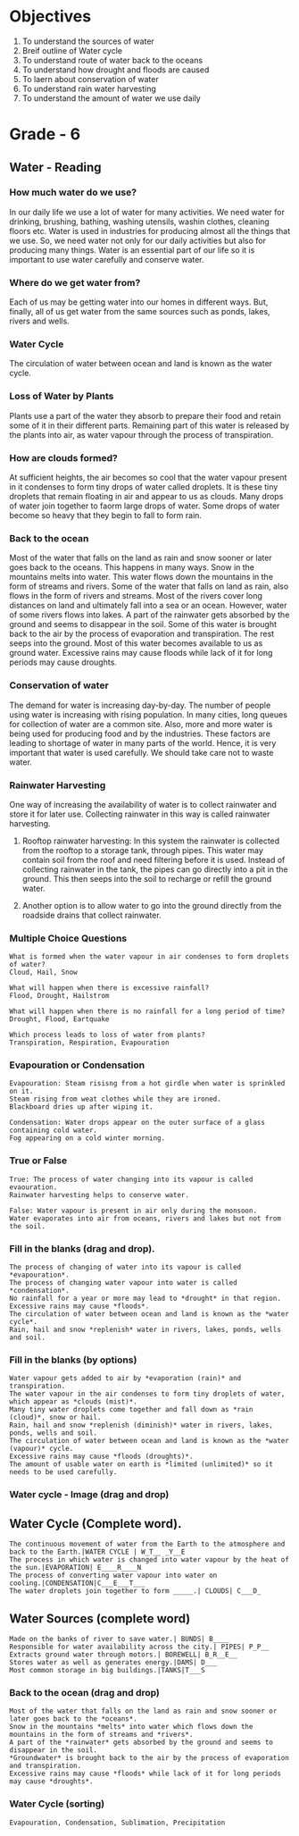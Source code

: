 # Objectives

1. To understand the sources of water
2. Breif outline of Water cycle 
3. To understand route of water back to the oceans 
4. To understand how drought and floods are caused
5. To laern about conservation of water
6. To understand rain water harvesting
7. To understand the amount of water we use daily

# Grade - 6

## Water - Reading

### How much water do we use?
In our daily life we use a lot of water for many activities. We need water for drinking, brushing, bathing, washing utensils, washin clothes, cleaning floors etc. Water is used in industries for producing almost all the things that we use. So, we need water not only for our daily activities but also for producing many things. Water is an essential part of our life so it is important to use water carefully and conserve water.


### Where do we get water from?
Each of us may be getting water into our homes in different ways. But, finally, all of us get water from the same sources such as ponds, lakes, rivers and wells.

### Water Cycle
The circulation of water between ocean and land is known as the water cycle. 

### Loss of Water by Plants
Plants use a part of the water they absorb to prepare their food and retain some of it in their different parts. Remaining part of this water is released by the plants into air, as water vapour through the process of transpiration.

### How are clouds formed? 
At sufficient heights, the air becomes so cool that the water vapour present in it condenses to form tiny drops of water called droplets. It is these tiny droplets that remain floating in air and appear to us as clouds. Many drops of water join together to faorm large drops of water. Some drops of water become so heavy that they begin to fall to form rain.

### Back to the ocean
Most of the water that falls on the land as rain and snow sooner or later goes back to the oceans. This happens in many ways. Snow in the mountains melts into water. This water flows down the mountains in the form of streams and rivers. Some of the water that falls on land as rain, also flows in the form of rivers and streams. Most of the rivers cover long distances on land and ultimately fall into a sea or an ocean. However, water of some rivers flows into lakes. A part of the rainwater gets absorbed by the ground and seems to disappear in the soil. Some of this water is brought back to the air by the process of evaporation and transpiration. The rest seeps into the ground. Most of this water becomes available to us as ground water. Excessive rains may cause floods while lack of it for long periods may cause droughts.

### Conservation of water
The demand for water is increasing day-by-day. The number of people using water is increasing with rising population. In many cities, long queues for collection of water are a common site. Also, more and more water is being used for producing food and by the industries. These factors are leading to shortage of water in many parts of the world. Hence, it is very important that water is used carefully. We should take care not to waste water.

### Rainwater Harvesting
One way of increasing the availability of water is to collect rainwater and store it for later use. Collecting rainwater in this way is called rainwater harvesting.

1. Rooftop rainwater harvesting: In this system the rainwater is collected from the rooftop to a storage tank, through pipes. This water may contain soil from the roof and need filtering before it is used. Instead of collecting rainwater in the tank, the pipes can go directly into a pit in the ground. This then seeps into the soil to recharge or refill the ground water.

2. Another option is to allow water to go into the ground directly from the roadside drains that collect rainwater.


### Multiple Choice Questions 

```
What is formed when the water vapour in air condenses to form droplets of water?
Cloud, Hail, Snow

What will happen when there is excessive rainfall?
Flood, Drought, Hailstrom

What will happen when there is no rainfall for a long period of time?
Drought, Flood, Eartquake

Which process leads to loss of water from plants?
Transpiration, Respiration, Evapouration
```
### Evapouration or Condensation

```
Evapouration: Steam risisng from a hot girdle when water is sprinkled on it.
Steam rising from weat clothes while they are ironed.
Blackboard dries up after wiping it.

Condensation: Water drops appear on the outer surface of a glass containing cold water.
Fog appearing on a cold winter morning.
```

### True or False

```
True: The process of water changing into its vapour is called evaouration.
Rainwater harvesting helps to conserve water.

False: Water vapour is present in air only during the monsoon. 
Water evaporates into air from oceans, rivers and lakes but not from the soil.
```

### Fill in the blanks (drag and drop).
```
The process of changing of water into its vapour is called *evapouration*.
The process of changing water vapour into water is called *condensation*.
No rainfall for a year or more may lead to *drought* in that region.
Excessive rains may cause *floods*.
The circulation of water between ocean and land is known as the *water cycle*.
Rain, hail and snow *replenish* water in rivers, lakes, ponds, wells and soil.
```
### Fill in the blanks (by options)

```
Water vapour gets added to air by *evaporation (rain)* and transpiration.
The water vapour in the air condenses to form tiny droplets of water, which appear as *clouds (mist)*. 
Many tiny water droplets come together and fall down as *rain (cloud)*, snow or hail.
Rain, hail and snow *replenish (diminish)* water in rivers, lakes, ponds, wells and soil.
The circulation of water between ocean and land is known as the *water (vapour)* cycle.
Excessive rains may cause *floods (droughts)*.
The amount of usable water on earth is *limited (unlimited)* so it needs to be used carefully.
```
### Water cycle - Image (drag and drop)

## Water Cycle (Complete word).
```
The continuous movement of water from the Earth to the atmosphere and back to the Earth.|WATER CYCLE | W_T__ _Y__E
The process in which water is changed into water vapour by the heat of the sun.|EVAPORATION| E____R____N
The process of converting water vapour into water on cooling.|CONDENSATION|C___E___T___
The water droplets join together to form _____.| CLOUDS| C___D_
```
## Water Sources (complete word)
```
Made on the banks of river to save water.| BUNDS| B____
Responsible for water availability across the city.| PIPES| P_P__
Extracts ground water through motors.| BOREWELL| B_R__E__
Stores water as well as generates energy.|DAMS| D___
Most common storage in big buildings.|TANKS|T___S
```
### Back to the ocean (drag and drop)
```
Most of the water that falls on the land as rain and snow sooner or later goes back to the *oceans*.
Snow in the mountains *melts* into water which flows down the mountains in the form of streams and *rivers*.
A part of the *rainwater* gets absorbed by the ground and seems to disappear in the soil.
*Groundwater* is brought back to the air by the process of evaporation and transpiration. 
Excessive rains may cause *floods* while lack of it for long periods may cause *droughts*.
```
### Water Cycle (sorting)
```
Evapouration, Condensation, Sublimation, Precipitation
```

